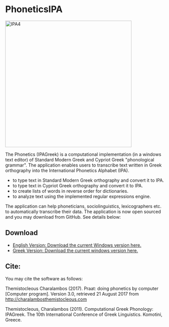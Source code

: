 # PhoneticsIPA
<img src="/img/img_papers/englishipa.jpg" alt="IPA4" style="width: 400px;"/>

The Phonetics (IPAGreek) is a computational implementation (in a windows text editor) of Standard Modern Greek and Cypriot Greek "phonological grammar". The application enables users to transcribe text written in Greek orthography into the International Phonetics Alphabet (IPA).

- to type text in Standard Modern Greek orthography and convert it to IPA.
- to type text in Cypriot Greek orthography and convert it to IPA.
- to create lists of words in reverse order for dictionaries.
- to analyze text using the implemented regular expressions engine.

The application can help phoneticians, sociolinguistics, lexicographers etc. to automatically transcribe their data.  The application is now open sourced and you may download from GitHub. See details below:

## Download
- [English Version: Download the current Windows version here.](https://github.com/themistocleous/IPA_English/raw/master/IPA4.zip)
- [Greek Version: Download the current windows version here.](https://github.com/themistocleous/IPA_Greek/raw/master/IPA4.zip)

## Cite:
You may cite the software as follows:

Themistocleous Charalambos (2017). Praat: doing phonetics by computer [Computer program]. Version 3.0, retrieved 21 August 2017 from http://charalambosthemistocleous.com

Themistocleous, Charalambos (2011). Computational Greek Phonology: IPAGreek. The 10th International Conference of Greek Linguistics. Komotini, Greece.
